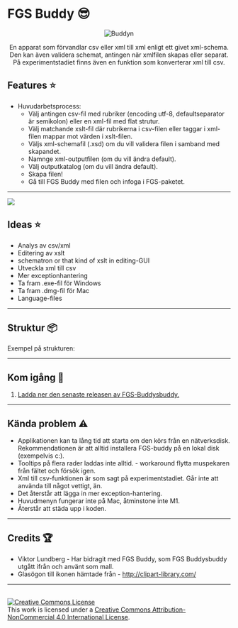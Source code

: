 # FGS Buddy :sunglasses:


<div style="text-align: center;">

![Buddyn](Buddy.ico)<br>



En apparat som förvandlar csv eller xml till xml enligt ett givet xml-schema. Den kan även validera schemat, antingen när xmlfilen skapas eller separat. På experimentstadiet finns även en funktion som konverterar xml till csv.
</div>

## Features :star:
* Huvudarbetsprocess:
  *   Välj antingen csv-fil med rubriker (encoding utf-8, defaultseparator är semikolon) eller en xml-fil med flat strutur.
  *   Välj matchande xslt-fil där rubrikerna i csv-filen eller taggar i xml-filen mappar mot värden i xslt-filen.
  *   Väljs xml-schemafil (.xsd) om du vill validera filen i samband med skapandet.
  *   Namnge xml-outputfilen (om du vill ändra default).
  *   Välj outputkatalog (om du vill ändra default).
  *   Skapa filen!
  *   Gå till FGS Buddy med filen och infoga i FGS-paketet.
---


![](screenv1_1.PNG)


## Ideas :star:
* Analys av csv/xml
* Editering av xslt
* schematron or that kind of xslt in editing-GUI
* Utveckla xml till csv
* Mer exceptionhantering
* Ta fram .exe-fil för Windows
* Ta fram .dmg-fil för Mac
* Language-files


---

## Struktur :package:

Exempel på strukturen: <br>



---

## Kom igång :rocket:

1. [Ladda ner den senaste releasen av FGS-Buddysbuddy.](https://github.com/s99mol/FGSBuddysbuddy)
  

---

## Kända problem :warning:

* Applikationen kan ta lång tid att starta om den körs från en nätverksdisk. Rekommendationen är att alltid installera FGS-buddy på en lokal disk (exempelvis c:).
* Tooltips på flera rader laddas inte alltid. - workaround flytta muspekaren från fältet och försök igen.
* Xml till csv-funktionen är som sagt på experimentstadiet. Går inte att använda till något vettigt, än.
* Det återstår att lägga in mer exception-hantering.
* Huvudmenyn fungerar inte på Mac, åtminstone inte M1.
* Återstår att städa upp i koden.



---

## Credits :trophy:

* Viktor Lundberg - Har bidragit med FGS Buddy, som FGS Buddysbuddy utgått ifrån och använt som mall.
* Glasögon till ikonen hämtade från - http://clipart-library.com/  

---
<br>
<a rel="license" href="http://creativecommons.org/licenses/by-nc/4.0/"><img alt="Creative Commons License" style="border-width:0" src="https://i.creativecommons.org/l/by-nc/4.0/88x31.png" /></a><br />This work is licensed under a <a rel="license" href="http://creativecommons.org/licenses/by-nc/4.0/">Creative Commons Attribution-NonCommercial 4.0 International License</a>.

